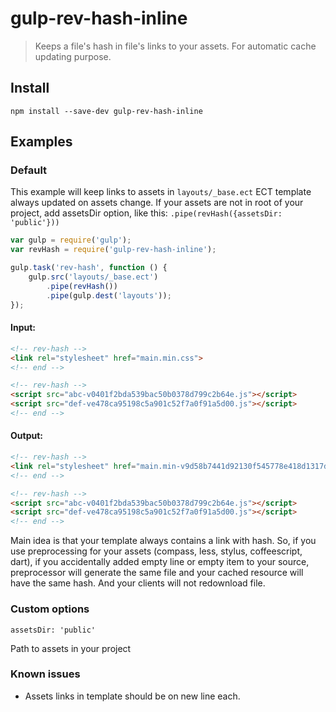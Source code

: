 gulp-rev-hash-inline
=============

> Keeps a file's hash in file's links to your assets. For automatic cache updating purpose.

## Install

```
npm install --save-dev gulp-rev-hash-inline
```


## Examples

### Default

This example will keep links to assets in `layouts/_base.ect` ECT template always updated on assets change. If your assets are not in root of your project, add assetsDir option, like this: `.pipe(revHash({assetsDir: 'public'}))`

```js
var gulp = require('gulp');
var revHash = require('gulp-rev-hash-inline');

gulp.task('rev-hash', function () {
	gulp.src('layouts/_base.ect')
		.pipe(revHash())
		.pipe(gulp.dest('layouts'));
});
```

#### Input:

```html
<!-- rev-hash -->
<link rel="stylesheet" href="main.min.css">
<!-- end -->

<!-- rev-hash -->
<script src="abc-v0401f2bda539bac50b0378d799c2b64e.js"></script>
<script src="def-ve478ca95198c5a901c52f7a0f91a5d00.js"></script>
<!-- end -->
```

#### Output:

```html
<!-- rev-hash -->
<link rel="stylesheet" href="main.min-v9d58b7441d92130f545778e418d1317d.css">
<!-- end -->

<!-- rev-hash -->
<script src="abc-v0401f2bda539bac50b0378d799c2b64e.js"></script>
<script src="def-ve478ca95198c5a901c52f7a0f91a5d00.js"></script>
<!-- end -->
```

Main idea is that your template always contains a link with hash. So, if you use preprocessing for your assets (compass, less, stylus, coffeescript, dart), if you accidentally added empty line or empty item to your source, preprocessor will generate the same file and your cached resource will have the same hash. And your clients will not redownload file.

### Custom options

```
assetsDir: 'public'
```

Path to assets in your project

### Known issues

* Assets links in template should be on new line each.
